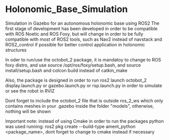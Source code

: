 # Holonomic_Base_Simulation
Simulation in Gazebo for an autonomous holonomic base using ROS2
The first stage of development has been developed in order to be compatible with ROS Noetic and ROS Foxy, but will change in order to be fully compatible with most of ROS2 tools, such as Nav2 instead of navstack and ROS2_control if possible for better control application in holonomic structures

In oder to run/use the octobot_2 package, it is mandatoy to change to ROS foxy distro, and use source /opt/ros/foxy/setup.bash, and source install/setup.bash and colcon build instead of catkin_make

Also, the package is designed in order to run ros2 launch octobot_2 display.launch.py or gazebo.launch.py or rsp.launch.py in order to simulate or see the robot in RVIZ

Dont forget to include the octobot_2 file that is outside ros_2_ws which only contains meshes in your .gazebo inside the folder "models", otherwise, nothing will be shown

Important note: instead of using Cmake in order to run the packages python was used running: ros2 pkg create --build-type ament_python <package_name>, dont forget to change to cmake instead if necessary
